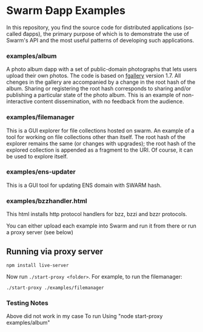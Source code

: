 # Swarm Đapp Examples

In this repository, you find the source code for distributed applications (so-called đapps),
the primary purpose of which is to demonstrate the use of Swarm's API and the most useful
patterns of developing such applications.

### examples/album
A photo album dapp with a set of public-domain photographs that lets users upload their own photos. The code is based on [fgallery](https://www.thregr.org/~wavexx/software/fgallery/) version 1.7. All chenges in the gallery are accompanied by a change in the root hash of the album. Sharing or registering the root hash corresponds to sharing and/or publishing a particular state of the photo album. This is an example of non-interactive content dissemination, with no feedback from the audience.

### examples/filemanager
This is a GUI explorer for file collections hosted on swarm. An example of a tool for working on file collections other than itself. The root hash of the explorer remains the same (or changes with upgrades); the root hash of the explored collection is appended as a fragment to the URI. Of course, it can be used to explore itself.

### examples/ens-updater
This is a GUI tool for updating ENS domain with SWARM hash.

### examples/bzzhandler.html

This html installs http protocol handlers for bzz, bzzi and bzzr protocols.

You can either upload each example into Swarm and run it from there or run a
proxy server (see below)

## Running via proxy server

```shell
npm install live-server
```

Now run `./start-proxy <folder>`. For example, to run the filemanager:

```shell
./start-proxy ./examples/filemanager
```

### Testing Notes

Above did not work in my case
  To run Using  "node start-proxy examples/album"
